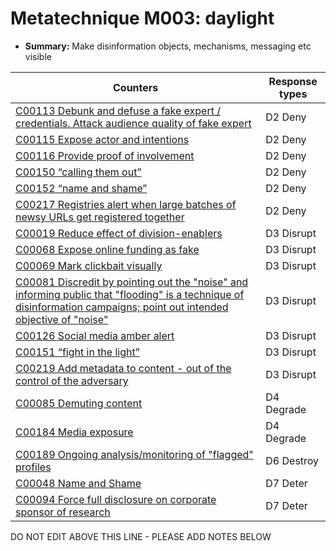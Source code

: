 # Metatechnique M003: daylight

* **Summary:** Make disinformation objects, mechanisms, messaging etc visible


| Counters | Response types |
| -------- | -------------- |
| [C00113 Debunk and defuse a fake expert / credentials. Attack audience quality of fake expert](../counters/C00113.md) | D2 Deny |
| [C00115 Expose actor and intentions](../counters/C00115.md) | D2 Deny |
| [C00116 Provide proof of involvement](../counters/C00116.md) | D2 Deny |
| [C00150 “calling them out”](../counters/C00150.md) | D2 Deny |
| [C00152 “name and shame”](../counters/C00152.md) | D2 Deny |
| [C00217 Registries alert when large batches of newsy URLs get registered together](../counters/C00217.md) | D2 Deny |
| [C00019 Reduce effect of division-enablers](../counters/C00019.md) | D3 Disrupt |
| [C00068 Expose online funding as fake](../counters/C00068.md) | D3 Disrupt |
| [C00069 Mark clickbait visually](../counters/C00069.md) | D3 Disrupt |
| [C00081 Discredit by pointing out the "noise" and informing public that "flooding" is a technique of disinformation campaigns; point out intended objective of "noise"](../counters/C00081.md) | D3 Disrupt |
| [C00126 Social media amber alert](../counters/C00126.md) | D3 Disrupt |
| [C00151 “fight in the light”](../counters/C00151.md) | D3 Disrupt |
| [C00219 Add metadata to content - out of the control of the adversary](../counters/C00219.md) | D3 Disrupt |
| [C00085 Demuting content](../counters/C00085.md) | D4 Degrade |
| [C00184 Media exposure](../counters/C00184.md) | D4 Degrade |
| [C00189 Ongoing analysis/monitoring of "flagged" profiles](../counters/C00189.md) | D6 Destroy |
| [C00048 Name and Shame](../counters/C00048.md) | D7 Deter |
| [C00094 Force full disclosure on corporate sponsor of research](../counters/C00094.md) | D7 Deter |



DO NOT EDIT ABOVE THIS LINE - PLEASE ADD NOTES BELOW